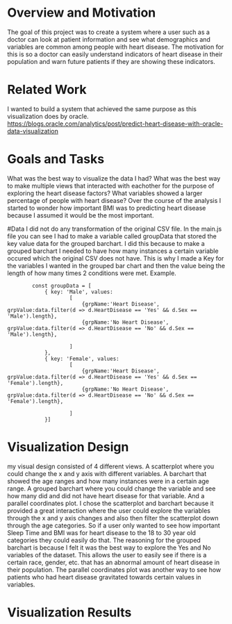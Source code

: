 # Overview and Motivation
The goal of this project was to create a system where a user such as a doctor can look at patient information
and see what demographics and variables are common among people with heart disease. The motivation for this 
is so a doctor can easily understand indicators of heart disease in their population and warn future patients 
if they are showing these indicators.

# Related Work
I wanted to build a system that achieved the same purpose as this visualization does by oracle.
https://blogs.oracle.com/analytics/post/predict-heart-disease-with-oracle-data-visualization

# Goals and Tasks
What was the best way to visualize the data I had? What was the best way to make multiple views that interacted with eachother for the purpose of exploring the 
heart disease factors? What variables showed a larger percentage of people with heart disease? Over the course of the analysis I started to wonder how important BMI
was to predicting heart disease because I assumed it would be the most important.

#Data
I did not do any transformation of the original CSV file. In the main.js file you can see I had to make a variable called groupData that stored the key value data for
the grouped barchart. I did this because to make a grouped barchart I needed to have how many instances a certain variable occured which the original CSV does not have.
This is why I made a Key for the variables I wanted in the grouped bar chart and then the value being the length of how many times 2 conditions were met. 
Example.

            const groupData = [
                { key: 'Male', values:
                        [
                            {grpName:'Heart Disease', grpValue:data.filter(d => d.HeartDisease == 'Yes' && d.Sex == 'Male').length},
                            {grpName:'No Heart Disease', grpValue:data.filter(d => d.HeartDisease == 'No' && d.Sex == 'Male').length},

                        ]
                },
                { key: 'Female', values:
                        [
                            {grpName:'Heart Disease', grpValue:data.filter(d => d.HeartDisease == 'Yes' && d.Sex == 'Female').length},
                            {grpName:'No Heart Disease', grpValue:data.filter(d => d.HeartDisease == 'No' && d.Sex == 'Female').length},

                        ]
                }]
                
# Visualization Design
my visual design consisted of 4 different views. A scatterplot where you could change the x and y axis with different variables. A barchart that showed the age ranges
and how many instances were in a certain age range. A grouped barchart where you could change the variable and see how many did and did not have heart disease for that
variable. And a parallel coordinates plot. I chose the scatterplot and barchart because it provided a great interaction where the user could explore the variables
through the x and y axis changes and also then filter the scatterplot down through the age categories. So if a user only wanted to see how important Sleep Time and BMI was
for heart disease to the 18 to 30 year old categories they could easily do that. The reasoning for the grouped barchart is because I felt it was the best way to explore the 
Yes and No variables of the dataset. This allows the user to easily see if there is a certain race, gender, etc. that has an abnormal amount of heart disease in their population.
The parallel coordinates plot was another way to see how patients who had heart disease gravitated towards certain values in variables.

# Visualization Results



